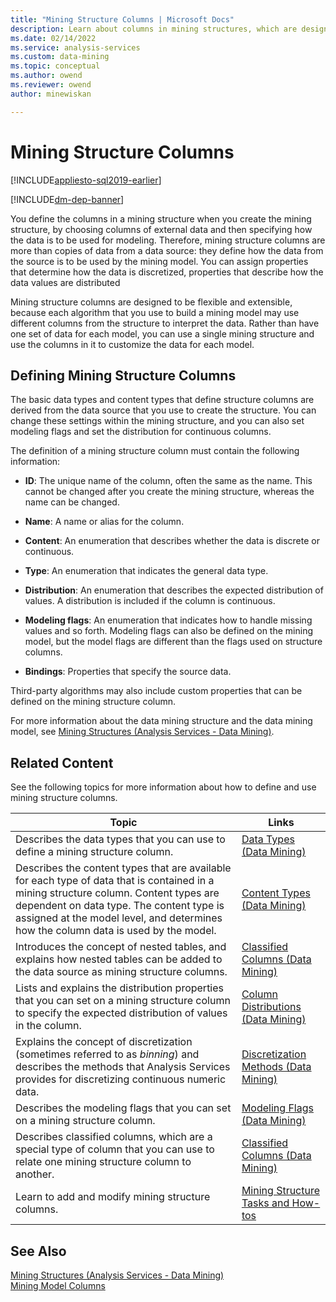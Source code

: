 ```yaml
---
title: "Mining Structure Columns | Microsoft Docs"
description: Learn about columns in mining structures, which are designed to be flexible and extensible in SQL Server Analysis Services.
ms.date: 02/14/2022
ms.service: analysis-services
ms.custom: data-mining
ms.topic: conceptual
ms.author: owend
ms.reviewer: owend
author: minewiskan

---
```

# Mining Structure Columns
[!INCLUDE[appliesto-sql2019-earlier](../includes/appliesto-sql2019-earlier.md)]

[!INCLUDE[dm-dep-banner](../includes/dm-dep-banner.md)]

  You define the columns in a mining structure when you create the mining structure, by choosing columns of external data and then specifying how the data is to be used for modeling. Therefore, mining structure columns are more than copies of data from a data source: they define how the data from the source is to be used by the mining model. You can assign properties that determine how the data is discretized, properties that describe how the data values are distributed  
  
 Mining structure columns are designed to be flexible and extensible, because each algorithm that you use to build a mining model may use different columns from the structure to interpret the data. Rather than have one set of data for each model, you can use a single mining structure and use the columns in it to customize the data for each model.  
  
## Defining Mining Structure Columns  
 The basic data types and content types that define structure columns are derived from the data source that you use to create the structure. You can change these settings within the mining structure, and you can also set modeling flags and set the distribution for continuous columns.  
  
 The definition of a mining structure column must contain the following information:  
  
-   **ID**: The unique name of the column, often the same as the name. This cannot be changed after you create the mining structure, whereas the name can be changed.  
  
-   **Name**: A name or alias for the column.  
  
-   **Content**: An enumeration that describes whether the data is discrete or continuous.  
  
-   **Type**: An enumeration that indicates the general data type.  
  
-   **Distribution**: An enumeration that describes the expected distribution of values. A distribution is included if the column is continuous.  
  
-   **Modeling flags**: An enumeration that indicates how to handle missing values and so forth. Modeling flags can also be defined on the mining model, but the model flags are different than the flags used on structure columns.  
  
-   **Bindings**: Properties that specify the source data.  
  
 Third-party algorithms may also include custom properties that can be defined on the mining structure column.  
  
 For more information about the data mining structure and the data mining model, see [Mining Structures &#40;Analysis Services - Data Mining&#41;](../../analysis-services/data-mining/mining-structures-analysis-services-data-mining.md).  
  
## Related Content  
 See the following topics for more information about how to define and use mining structure columns.  
  
|Topic|Links|  
|-----------|-----------|  
|Describes the data types that you can use to define a mining structure column.|[Data Types &#40;Data Mining&#41;](../../analysis-services/data-mining/data-types-data-mining.md)|  
|Describes the content types that are available for each type of data that is contained in a mining structure column. Content types are dependent on data type. The content type is assigned at the model level, and determines how the column data is used by the model.|[Content Types &#40;Data Mining&#41;](../../analysis-services/data-mining/content-types-data-mining.md)|  
|Introduces the concept of nested tables, and explains how nested tables can be added to the data source as mining structure columns.|[Classified Columns &#40;Data Mining&#41;](../../analysis-services/data-mining/classified-columns-data-mining.md)|  
|Lists and explains the distribution properties that you can set on a mining structure column to specify the expected distribution of values in the column.|[Column Distributions &#40;Data Mining&#41;](../../analysis-services/data-mining/column-distributions-data-mining.md)|  
|Explains the concept of discretization (sometimes referred to as *binning*) and describes the methods that Analysis Services provides for discretizing continuous numeric data.|[Discretization Methods &#40;Data Mining&#41;](../../analysis-services/data-mining/discretization-methods-data-mining.md)|  
|Describes the modeling flags that you can set on a mining structure column.|[Modeling Flags &#40;Data Mining&#41;](../../analysis-services/data-mining/modeling-flags-data-mining.md)|  
|Describes classified columns, which are a special type of column that you can use to relate one mining structure column to another.|[Classified Columns &#40;Data Mining&#41;](../../analysis-services/data-mining/classified-columns-data-mining.md)|  
|Learn to add and modify mining structure columns.|[Mining Structure Tasks and How-tos](../../analysis-services/data-mining/mining-structure-tasks-and-how-tos.md)|  
  
## See Also  
 [Mining Structures &#40;Analysis Services - Data Mining&#41;](../../analysis-services/data-mining/mining-structures-analysis-services-data-mining.md)   
 [Mining Model Columns](../../analysis-services/data-mining/mining-model-columns.md)  
  
  
